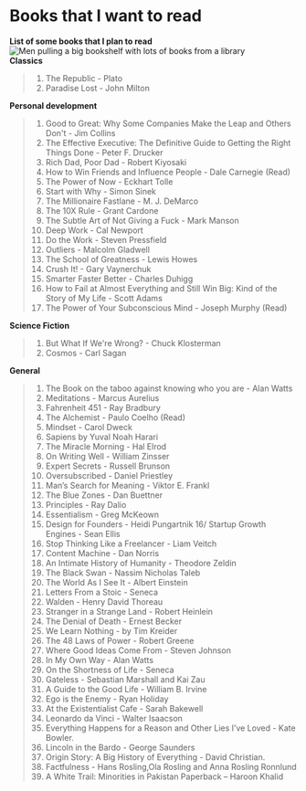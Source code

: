 # Books that I want to read  
**List of some books that I plan to read**  
![Men pulling a big bookshelf with lots of books from a library](https://media.giphy.com/media/YGlRW1Am9q7e0/giphy.gif)  
**Classics**
> 1. The Republic - Plato 
> 2. Paradise Lost - John Milton
  
**Personal development**
> 1. Good to Great: Why Some Companies Make the Leap and Others Don't - Jim Collins
> 2. The Effective Executive: The Definitive Guide to Getting the Right Things Done - Peter F. Drucker
> 3. Rich Dad, Poor Dad - Robert Kiyosaki
> 4. How to Win Friends and Influence People - Dale Carnegie (Read)
> 5. The Power of Now - Eckhart Tolle
> 6. Start with Why - Simon Sinek
> 7. The Millionaire Fastlane - M. J. DeMarco
> 8. The 10X Rule - Grant Cardone
> 9. The Subtle Art of Not Giving a Fuck - Mark Manson
> 10. Deep Work - Cal Newport
> 11. Do the Work - Steven Pressfield
> 12. Outliers - Malcolm Gladwell
> 13. The School of Greatness - Lewis Howes
> 14. Crush It! - Gary Vaynerchuk
> 15. Smarter Faster Better - Charles Duhigg
> 16. How to Fail at Almost Everything and Still Win Big: Kind of the Story of My Life - Scott Adams
> 17. The Power of Your Subconscious Mind - Joseph Murphy (Read)

**Science Fiction**
> 1. But What If We're Wrong? - Chuck Klosterman
> 2. Cosmos - Carl Sagan

**General**
> 1. The Book on the taboo against knowing who you are - Alan Watts
> 2. Meditations - Marcus Aurelius
> 3. Fahrenheit 451 - Ray Bradbury
> 4. The Alchemist - Paulo Coelho (Read)
> 5. Mindset - Carol Dweck
> 6. Sapiens by Yuval Noah Harari
> 7. The Miracle Morning - Hal Elrod
> 8. On Writing Well - William Zinsser
> 9. Expert Secrets - Russell Brunson
> 10. Oversubscribed - Daniel Priestley
> 11. Man’s Search for Meaning - Viktor E. Frankl
> 12. The Blue Zones - Dan Buettner
> 13. Principles - Ray Dalio
> 14. Essentialism - Greg McKeown
> 15. Design for Founders - Heidi Pungartnik
> 16/ Startup Growth Engines - Sean Ellis
> 17. Stop Thinking Like a Freelancer - Liam Veitch
> 18. Content Machine - Dan Norris
> 19. An Intimate History of Humanity - Theodore Zeldin
> 20. The Black Swan - Nassim Nicholas Taleb
> 21. The World As I See It - Albert Einstein
> 22. Letters From a Stoic - Seneca
> 23. Walden - Henry David Thoreau
> 24. Stranger in a Strange Land - Robert Heinlein
> 25. The Denial of Death - Ernest Becker
> 26. We Learn Nothing - by Tim Kreider
> 27. The 48 Laws of Power - Robert Greene
> 28. Where Good Ideas Come From - Steven Johnson
> 29. In My Own Way - Alan Watts
> 30. On the Shortness of Life - Seneca
> 31. Gateless - Sebastian Marshall and Kai Zau
> 32. A Guide to the Good Life - William B. Irvine
> 33. Ego is the Enemy - Ryan Holiday
> 34. At the Existentialist Cafe - Sarah Bakewell
> 35. Leonardo da Vinci - Walter Isaacson
> 36. Everything Happens for a Reason and Other Lies I’ve Loved - Kate Bowler.
> 37. Lincoln in the Bardo - George Saunders
> 38. Origin Story: A Big History of Everything - David Christian.
> 39. Factfulness - Hans Rosling,Ola Rosling and Anna Rosling Ronnlund
> 40. A White Trail: Minorities in Pakistan Paperback – Haroon Khalid




























